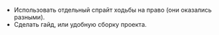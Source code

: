 * Использовать отдельный спрайт ходьбы на право (они оказались разными).
* Сделать гайд, или удобную сборку проекта.
